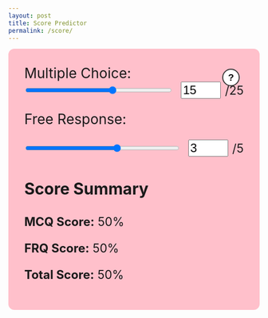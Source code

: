```yaml
---
layout: post
title: Score Predictor
permalink: /score/
---
```


<script src="https://cdn.jsdelivr.net/npm/chart.js"></script>

<div id="scoreForm" style="background-color:#FFC0CB;padding:2rem;border-radius:12px;max-width:700px;margin:auto; font-size:1.5rem;">
<!-- Help Button in top-right of pink box -->
<div style="position: relative;">
  <div style="position: absolute; top: 0.5rem; right: 0.5rem;">
    <div style="position: relative;">
      <button id="helpBtn" style="background-color: white; border: 2px solid #333; border-radius: 50%; width: 35px; height: 35px; font-weight: bold; font-size: 1.2rem; cursor: help;">?</button>
      <div id="tooltip" style="display: none; position: absolute; top: 40px; right: 0; background: rgb(65, 83, 201); color: white; border: 1px solid #ccc; border-radius: 12px; padding: 1rem; width: 400px; font-size: 1rem; box-shadow: 0px 4px 10px rgba(0,0,0,0.1); z-index: 10; white-space: normal; word-wrap: break-word;">
        <strong>How it Works:</strong>
        <p> The backend uses scikit-learn’s QuantileTransformer to convert raw MCQ and FRQ scores into percentile values by learning from a dataset of past scores. When users input their scores on the frontend, the data is sent to a Flask API, where the backend applies the transformer to map the scores to a uniform distribution. This effectively shows each user's percentile ranking compared to the sample data, which is then returned and displayed on the frontend.
        </p>
      </div>
    </div>
  </div>
</div>
  <label for="mcq" style="font-size:1.75rem;">Multiple Choice:</label>
  <div style="display: flex; align-items: center; gap: 1rem; margin-bottom: 1.5rem;">
    <input type="range" id="mcq" min="0" max="25" value="15" oninput="syncInput('mcq')" style="flex:1;">
    <div style="display:flex; align-items: center; gap: 0.5rem;">
      <input type="number" id="mcqInput" min="0" max="25" value="15" oninput="syncSlider('mcq')" style="width: 80px; font-size:1.5rem;">
      <span>/25</span>
    </div>
  </div>

  <label for="frq" style="font-size:1.75rem;">Free Response:</label>
  <div style="display: flex; align-items: center; gap: 1rem; margin-bottom: 2rem;">
    <input type="range" id="frq" min="0" max="5" value="3" oninput="syncInput('frq')" style="flex:1;">
    <div style="display:flex; align-items: center; gap: 0.5rem;">
      <input type="number" id="frqInput" min="0" max="5" value="3" oninput="syncSlider('frq')" style="width: 80px; font-size:1.5rem;">
      <span>/5</span>
    </div>
  </div>

  <div id="summary" style="margin-top:2rem;">
    <h3 style="font-size:2rem;">Score Summary</h3>
    <p><strong>MCQ Score:</strong> <span id="mcqScore">50%</span></p>
    <p><strong>FRQ Score:</strong> <span id="frqScore">50%</span></p>
    <p><strong>Total Score:</strong> <span id="totalScore">50%</span></p>
  </div>
  <canvas id="percentileChart" width="600" height="300" style="margin-top: 3rem;"></canvas>
</div>

<div id="percentileInfo" style="margin-top: 1.5rem; font-size: 1.5rem;"></div>

<script>
// Hover effect for the "?" tooltip
const helpButton = document.querySelector('button');
const tooltip = helpButton.nextElementSibling;

helpButton.addEventListener('mouseenter', () => {
  tooltip.style.display = 'block';
});

helpButton.addEventListener('mouseleave', () => {
  tooltip.style.display = 'none';
});

tooltip.addEventListener('mouseenter', () => {
  tooltip.style.display = 'block';
});
tooltip.addEventListener('mouseleave', () => {
  tooltip.style.display = 'none';
});

function syncInput(type) {
  const val = parseInt(document.getElementById(type).value);
  document.getElementById(`${type}Input`).value = val;
  updateScores();
}

function syncSlider(type) {
  const val = parseInt(document.getElementById(`${type}Input`).value);
  const max = parseInt(document.getElementById(type).max);
  const boundedVal = Math.min(Math.max(0, val), max);
  document.getElementById(type).value = boundedVal;
  updateScores();
}

async function updateScores() {
  const mcq = parseInt(document.getElementById('mcq').value);
  const frq = parseInt(document.getElementById('frq').value);

  const mcqPercent = Math.round((mcq / 25) * 100);
  const frqPercent = Math.round((frq / 5) * 100);
  const totalRaw = (mcq / 25 * 0.5) + (frq / 5 * 0.5);
  const totalPercent = Math.round(totalRaw * 100);

  let predictedScore = 1;
  if (totalPercent >= 90) predictedScore = 5;
  else if (totalPercent >= 75) predictedScore = 4;
  else if (totalPercent >= 60) predictedScore = 3;
  else if (totalPercent >= 45) predictedScore = 2;

  document.getElementById('mcqScore').textContent = `${mcqPercent}%`;
  document.getElementById('frqScore').textContent = `${frqPercent}%`;
  document.getElementById('totalScore').textContent = `${totalPercent}%`;

  // Call backend for percentiles
  try {
    const response = await fetch('http://localhost:8887/api/score/percentile', {
      method: 'POST',
      headers: { 'Content-Type': 'application/json' },
      body: JSON.stringify({ mcq: mcq, frq: frq })
    });

    if (!response.ok) throw new Error('Network response was not ok');

    const data = await response.json();

    // Update chart with actual percentiles
    percentileChart.data.datasets[0].data = [
      100 - data.mcq_percentile,  // Score 1
      100 - (data.mcq_percentile * 0.8),  // Score 2
      100 - (data.frq_percentile * 0.5),  // Score 3
      data.mcq_percentile,  // Score 4
      data.frq_percentile   // Score 5
    ];
    percentileChart.update();
  } catch (error) {
    console.error('Error fetching percentile:', error);
  }
}

// Initialize

const ctx = document.getElementById('percentileChart').getContext('2d');
const percentileChart = new Chart(ctx, {
  type: 'bar',
  data: {
    labels: ['MCQ %tile', 'FRQ %tile', 'Total %', 'MCQ Gap', 'FRQ Gap'],
    datasets: [{
      label: 'Live Percentile Data',
      data: [50, 50, 50, 50, 50],
      backgroundColor: '#1E90FF',
      borderRadius: 10
    }]
  },
  options: {
    responsive: true,
    scales: {
      y: {
        beginAtZero: true,
        max: 100,
        title: {
          display: true,
          text: 'Percentile / Score %'
        }
      },
      x: {
        title: {
          display: true,
          text: 'Score Range'
        }
      }
    },
    plugins: {
      legend: {
        display: false
      }
    }
  }
});
updateScores();

</script>
